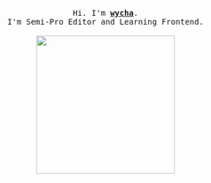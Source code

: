 <p align="center">
  <br>
  <samp>
    Hi. I'm <b><a rel="nofollow noopener noreferrer" target="_blank" href="https://wycha.com/">wycha</a></b>.
    <br>I'm Semi-Pro Editor and Learning Frontend.<br>

</samp>
<br>
  <img src="https://i.imgur.com/9nos3gG.png" width="250"/>
</p>
